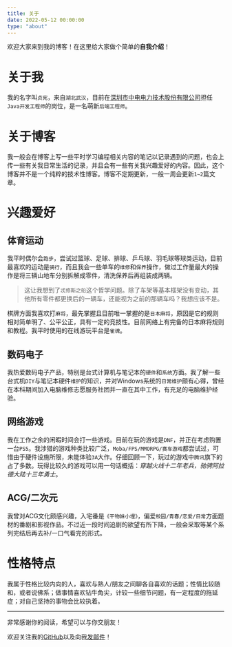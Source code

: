 ```yaml
---
title: 关于
date: 2022-05-12 00:00:00
type: "about"
---
```


欢迎大家来到我的博客！在这里给大家做个简单的**自我介绍**！

# 关于我
我的名字叫`贞宪`，来自`湖北武汉`，目前在[深圳市中电电力技术股份有限公司](https://www.cet-electric.com/)担任`Java开发工程师`的岗位，是一名萌新`后端工程师`。

# 关于博客
我一般会在博客上写一些平时学习编程相关内容的笔记以记录遇到的问题，也会上传一些有关我日常生活的记录，并且会有一些有关我兴趣爱好的内容。因此，这个博客并不是一个纯粹的技术性博客。博客不定期更新，一般一周会更新`1~2`篇文章。

# 兴趣爱好

## 体育运动
我平时偶尔会`跑步`，尝试过篮球、足球、排球、乒乓球、羽毛球等球类运动，目前最喜欢的运动是`骑行`，而且我会一些单车的`维修`和`保养`操作，做过工作量最大的操作是将三辆山地车分别拆解成零件，清洗保养后再组装成两辆。
> 这让我想到了`忒修斯之船`这个哲学问题。除了车架等基本框架没有变动，其他所有零件都更换后的一辆车，还能视为之前的那辆车吗？我想应该不是。

棋牌方面我喜欢打`麻将`，最先掌握且目前唯一掌握的是`日本麻将`，原因是它的规则相对简单明了、公平公正，具有一定的竞技性。目前网络上有完备的日本麻将规则和教程。我平时使用的在线游玩平台是`雀魂`。

## 数码电子
我热爱数码电子产品，特别是台式计算机与笔记本的`硬件`和`系统`方面。我了解一些台式机`DIY`与笔记本硬件`维护`的知识，并对Windows系统的`日常维护`颇有心得，曾经在本科期间加入电脑维修志愿服务社团并一直在其中工作，有充足的电脑维护经验。

## 网络游戏
我在工作之余的闲暇时间会打一些游戏。目前在玩的游戏是`DNF`，并正在考虑购置一台`PS5`。我涉猎的游戏种类比较广泛，`Moba/FPS/MMORPG/赛车游戏`都尝试过，可惜由于硬件设施所限，未能体验`3A`大作。仔细回顾一下，玩过的游戏中`腾讯`旗下的占了多数。玩得比较久的游戏可以用一句话概括：*穿越火线十二年老兵，驰骋阿拉德大陆十三年勇士*。

## ACG/二次元
我曾对ACG文化颇感兴趣，入宅番是`《干物妹小埋》`，偏爱`校园/青春/恋爱/日常`方面题材的番剧和影视作品。不过近一段时间追剧的欲望有所下降，一般会采取等某个系列完结后再去补/一口气看完的形式。

# 性格特点
我属于性格比较内向的人，喜欢与熟人/朋友之间聊各自喜欢的话题；性情比较随和，或者说佛系；做事情喜欢钻牛角尖，计较一些细节问题，有一定程度的拖延症；对自己坚持的事物会比较执着。

---
非常感谢你的阅读，希望可以与你交朋友！

欢迎关注我的[GitHub](https://github.com/Xe-Persistent)以及向我[发邮件](mailto:474663082@qq.com)！